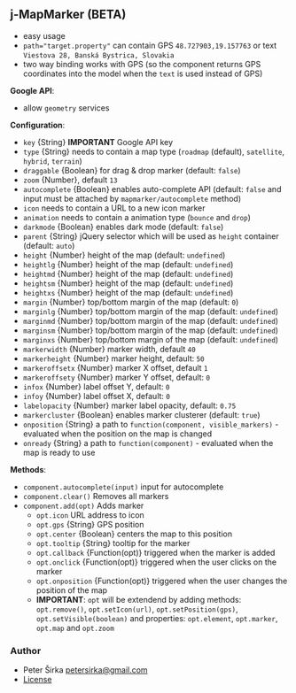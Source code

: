 ﻿## j-MapMarker (BETA)

- easy usage
- `path="target.property"` can contain GPS `48.727903,19.157763` or text `Viestova 28, Banská Bystrica, Slovakia`
- two way binding works with GPS (so the component returns GPS coordinates into the model when the `text` is used instead of GPS)

__Google API__:

- allow `geometry` services

__Configuration__:

- `key` {String} __IMPORTANT__ Google API key
- `type` {String} needs to contain a map type (`roadmap` (default), `satellite`, `hybrid`, `terrain`)
- `draggable` {Boolean} for drag & drop marker (default: `false`)
- `zoom` {Number}, default `13`
- `autocomplete` {Boolean} enables auto-complete API (default: `false` and input must be attached by `mapmarker/autocomplete` method)
- `icon` needs to contain a URL to a new icon marker
- `animation` needs to contain a animation type (`bounce` and `drop`)
- `darkmode` {Boolean} enables dark mode (default: `false`)
- `parent` {String} jQuery selector which will be used as `height` container (default: `auto`)
- `height` {Number} height of the map (default: `undefined`)
- `heightlg` {Number} height of the map (default: `undefined`)
- `heightmd` {Number} height of the map (default: `undefined`)
- `heightsm` {Number} height of the map (default: `undefined`)
- `heightxs` {Number} height of the map (default: `undefined`)
- `margin` {Number} top/bottom margin of the map (default: `0`)
- `marginlg` {Number} top/bottom margin of the map (default: `undefined`)
- `marginmd` {Number} top/bottom margin of the map (default: `undefined`)
- `marginsm` {Number} top/bottom margin of the map (default: `undefined`)
- `marginxs` {Number} top/bottom margin of the map (default: `undefined`)
- `markerwidth` {Number} marker width, default `40`
- `markerheight` {Number} marker height, default: `50`
- `markeroffsetx` {Number} marker X offset, default `1`
- `markeroffsety` {Number} marker Y offset, default: `0`
- `infox` {Number} label offset Y, default: `0`
- `infoy` {Number} label offset X, default: `0`
- `labelopacity` {Number} marker label opacity, default: `0.75`
- `markercluster` {Boolean} enables marker clusterer (default: `true`)
- `onposition` {String} a path to `function(component, visible_markers)` - evaluated when the position on the map is changed
- `onready` {String} a path to `function(component)` - evaluated when the map is ready to use

__Methods__:

- `component.autocomplete(input)` input for autocomplete
- `component.clear()` Removes all markers
- `component.add(opt)` Adds marker
	- `opt.icon` URL address to icon
	- `opt.gps` {String} GPS position
	- `opt.center` {Boolean} centers the map to this position
	- `opt.tooltip` {String} tooltip for the marker
	- `opt.callback` {Function(opt)} triggered when the marker is added
	- `opt.onclick` {Function(opt)} triggered when the user clicks on the marker
	- `opt.onposition` {Function(opt)} triggered when the user changes the position of the map
	- __IMPORTANT__: `opt` will be extendend by adding methods: `opt.remove()`, `opt.setIcon(url)`, `opt.setPosition(gps)`, `opt.setVisible(boolean)` and properties: `opt.element`, `opt.marker`, `opt.map` and `opt.zoom`

### Author

- Peter Širka <petersirka@gmail.com>
- [License](https://www.totaljs.com/license/)
